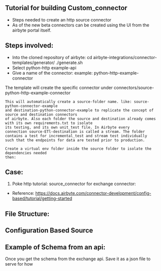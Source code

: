 ## Tutorial for building Custom_connector
   * Steps needed to create an http source connector
   * As of the new beta connectors can be created using the
     UI from the airbyte portal itself.

## Steps involved:
   * Into the cloned repository of airbyte:
     cd airbyte-integrations/connector-templates/generator/
     ./generate.sh
   * Select python-http example-api
   * Give a name of the connector: example: python-http-example-connector
       
   The template will create the specific connector under 
   connectors/source-python-http-example-connector 
    
    This will automatically create a source-folder name. like: source-python-connector-example
    and destination-python-connector-example to replicate the concept of source and destination connectors
    of airbyte. Also each folder the source and destination already comes with its own requirements.txt to isolate
    its testing, and its own unit_test file. In Airbyte every
    connection source-ETl-destination is called a stream. The folder
    contains a test for incremental_test and stream test individually
    such that the endpoints for data are tested prior to production.

    Create a virtual env folder inside the source folder to isolate the dependencies needed
    then: 

## Case:
   1. Poke http tutorial: source_connector for exchange connector:
   * Reference: https://docs.airbyte.com/connector-development/config-based/tutorial/getting-started

## File Structure: 


## Configuration Based Source


## Example of Schema from an api:
   Once you get the schema from the exchange api. Save it
   as a json file to serve for how 